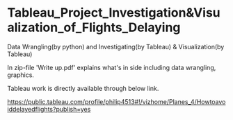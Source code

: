 # Tableau_Project_Investigation&Visualization_of_Flights_Delaying
Data Wrangling(by python) and Investigating(by Tableau) & Visualization(by Tableau)

In zip-file 'Write up.pdf' explains what's in side including data wrangling, graphics.

Tableau work is directly available through below link.

https://public.tableau.com/profile/philip4513#!/vizhome/Planes_4/Howtoavoiddelayedflights?publish=yes
